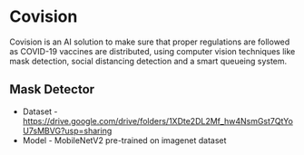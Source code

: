 # Covision
Covision is an AI solution to make sure that proper regulations are followed as COVID-19 vaccines are distributed, using computer vision techniques like mask detection, social distancing detection and a smart queueing system.

## Mask Detector
- Dataset - https://drive.google.com/drive/folders/1XDte2DL2Mf_hw4NsmGst7QtYoU7sMBVG?usp=sharing
- Model - MobileNetV2 pre-trained on imagenet dataset
